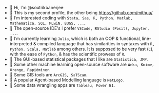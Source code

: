 - 👋 Hi, I’m @soutrikbanerjee
- 👀 This is my second profile, the other being https://github.com/mithua/
- 👀 I’m interested coding with `Stata, Sas, R, Python, Matlab, Mathematica, SQL, MLwiN, BUGS, ...`.
- 👀 The open-source IDE's I prefer `VSCode, RStudio (Posit), Jupyter, ...`.
- 🌱 I’m currently learning `Julia`, which is both an OOP & functional, line-interpreted & compiled language that has similarities in syntaxes with `R, Python, Scala, Matlab` among others. It is supposed to be very fast (`C`), with the ease of `Python`, & has the scientific prowess of `R`.
- 👀 The GUI-based statistical packages that I like are `Statistica, JMP`.
- 👀 Some other machine learning open-source software are `Weka, Knime, Orange, Rapidminer`.
- 👀 Some GIS tools are `ArcGIS, SaTScan`.
- 👀 A popular Agent-based Modelling language is `NetLogo`.
- 👀 Some data wrangling apps are `Tableau, Power BI`.
